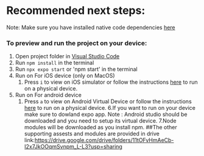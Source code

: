 # Recommended next steps:
Note: Make sure you have installed native code dependencies [here](https://reactnative.dev/docs/environment-setup#installing-dependencies)

### To preview and run the project on your device:
1. Open project folder in <u>Visual Studio Code</u>
2. Run  `npm install`  in the terminal
3. Run  `npx expo start` or 'npm start'  in the terminal
4. Run on For iOS device (only on MacOS)
    1. Press  `i`  to view on iOS simulator or follow the instructions [here](https://docs.expo.dev/workflow/run-on-device/) to run on a physical device.
5. Run on For android device
    1. Press  `a`  to view on Android Virtual Device or follow the instructions [here](https://docs.expo.dev/workflow/run-on-device/) to run on a physical device.
6.If you want to run on your device make sure to dowland expo app.
Note : Android studio should be downloaded and you need to setup its virtual device.
7.Node modules will be downloaded as you install npm.
##The other supporting assests and modules are provided in drive link:https://drive.google.com/drive/folders/11tOFvHmAeCb-I2x7JkOOqmSvnpm_L-L3?usp=sharing
